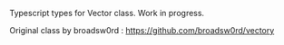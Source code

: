 Typescript types for Vector class.
Work in progress.

Original class by broadsw0rd :
https://github.com/broadsw0rd/vectory
